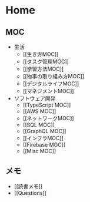 # Home

## MOC

- 生活
  - [[生き方MOC]]
  - [[タスク管理MOC]]
  - [[学習方法MOC]]
  - [[物事の取り組み方MOC]]
  - [[デジタルライフMOC]]
  - [[マネジメントMOC]]
- ソフトウェア開発
  - [[TypeScript MOC]]
  - [[AWS MOC]]
  - [[ネットワークMOC]]
  - [[SQL MOC]]
  - [[GraphQL MOC]]
  - [[インフラMOC]]
  - [[Firebase MOC]]
  - [[Misc MOC]]

## メモ

- [[読書メモ]]
- [[Questions]]
